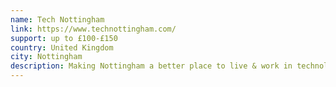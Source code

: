 ```yaml
---
name: Tech Nottingham
link: https://www.technottingham.com/
support: up to £100-£150
country: United Kingdom
city: Nottingham
description: Making Nottingham a better place to live & work in technology.
---
```

